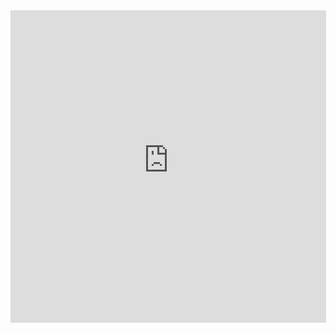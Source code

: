 <IFRAME width="505" height="500" src="https://haltools.archives-ouvertes.fr/Public/afficheRequetePubli.php?auteur_exp=Stephane+Breuils&CB_auteur=oui&CB_titre=oui&CB_article=oui&CB_DOI=oui&langue=Anglais&tri_exp=typdoc&tri_exp2=annee_publi&tri_exp3=titre&ordre_aff=TA&CB_rubriqueDiv=oui&Fen=Aff&css=../css/VisuOmbreVignettes.css" FRAMEBORDER="0" scrolling="no" ></IFRAME>
